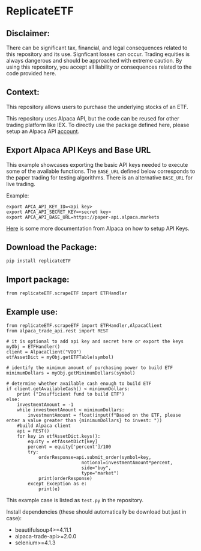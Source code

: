 # ReplicateETF

## Disclaimer:
There can be significant tax, financial, and legal consequences related to this repository and its use.
Signficant losses can occur. Trading equities is always dangerous and should be approached with extreme caution.
By using this repository, you accept all liability or consequences related to the code provided here.

## Context:
This repository allows users to purchase the underlying stocks of an ETF.

This repository uses Alpaca API, but the code can be reused for other trading platform like IEX. To directly
use the package defined here, please setup an Alpaca API [account](https://alpaca.markets/docs/).

## Export Alpaca API Keys and Base URL

This example showcases exporting the basic API keys needed to execute some of the available functions. The `BASE_URL` defined below corresponds to the paper trading for testing algorithms. There is an alternative `BASE_URL` for live trading.

Example:
```
export APCA_API_KEY_ID=<api key>
export APCA_API_SECRET_KEY=<secret key>
export APCA_API_BASE_URL=https://paper-api.alpaca.markets
```

[Here](https://alpaca.markets/deprecated/docs/api-documentation/how-to/) is some more documentation from Alpaca on how to setup API Keys.

## Download the Package:
```
pip install replicateETF
```

## Import package:
```
from replicateETF.scrapeETF import ETFHandler
```

## Example use:
```
from replicateETF.scrapeETF import ETFHandler,AlpacaClient
from alpaca_trade_api.rest import REST

# it is optional to add api key and secret here or export the keys
myObj = ETFHandler()
client = AlpacaClient("VOO")
etfAssetDict = myObj.getETFTable(symbol)

# identify the mimimum amount of purchasing power to build ETF
minimumDollars = myObj.getMinimumDollars(symbol)

# determine whether available cash enough to build ETF
if client.getAvailableCash() < minimumDollars:
    print ("Insufficient fund to build ETF")
else:
    investmentAmount = -1
    while investmentAmount < minimumDollars:
        investmentAmount = float(input(f"Based on the ETF, please enter a value greater than {minimumDollars} to invest: "))
    #build Alpaca client
    api = REST()
    for key in etfAssetDict.keys():
        equity = etfAssetDict[key]
        percent = equity['percent']/100
        try:
            orderResponse=api.submit_order(symbol=key, 
                            notional=investmentAmount*percent, 
                            side="buy",
                            type="market")
            print(orderResponse)
        except Exception as e:
            print(e)
```

This example case is listed as `test.py` in the repository.

Install dependencies (these should automatically be download but just in case):
- beautifulsoup4>=4.11.1
- alpaca-trade-api>=2.0.0
- selenium>=4.1.3
